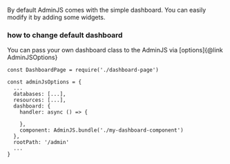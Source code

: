By default AdminJS comes with the simple dashboard. You can easily modify it by adding some widgets.

### how to change default dashboard

You can pass your own dashboard class to the AdminJS via [options]{@link AdminJSOptions}

```
const DashboardPage = require('./dashboard-page')

const adminJsOptions = {
  ...
  databases: [...],
  resources: [...],
  dashboard: {
    handler: async () => {

    },
    component: AdminJS.bundle('./my-dashboard-component')
  },
  rootPath: '/admin'
  ...
}

```

